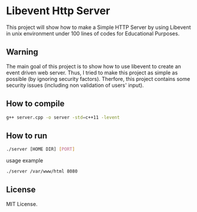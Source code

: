 # Libevent Http Server
This project will show how to make a Simple HTTP Server by using Libevent in unix environment under 100 lines of codes for Educational Purposes.

## Warning
The main goal of this project is to show how to use libevent to create an event driven web server. Thus, I tried to make this project as simple as possible (by ignoring security factors). Therfore, this project contains some security issues (including non validation of users' input).


## How to compile
```bash
g++ server.cpp -o server -std=c++11 -levent
```
## How to run
```bash
./server [HOME DIR] [PORT]
```
usage example
```bash
./server /var/www/html 8080
```

## License
MIT License.